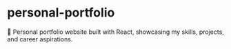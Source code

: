 # personal-portfolio
🚀 Personal portfolio website built with React, showcasing my skills, projects, and career aspirations.
